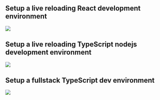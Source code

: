 ## Setup a live reloading React development environment
[![](https://img.youtube.com/vi/jWJEeYeAv70/0.jpg)](https://www.youtube.com/watch?v=jWJEeYeAv70)

## Setup a live reloading TypeScript nodejs development environment

[![](https://img.youtube.com/vi/Hi-ShZ5ShkE/0.jpg)](https://www.youtube.com/watch?v=Hi-ShZ5ShkE)

## Setup a fullstack TypeScript dev environment

[![](https://img.youtube.com/vi/QeBGnmo1ieo/0.jpg)](https://www.youtube.com/watch?v=QeBGnmo1ieo)
